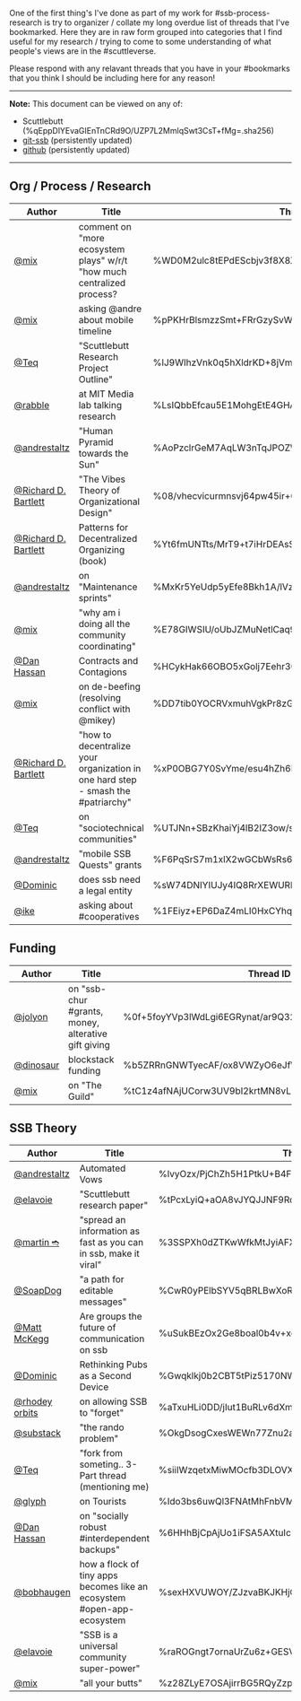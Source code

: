 One of the first thing's I've done as part of my work for #ssb-process-research is try to organizer / collate my long overdue list of threads that I've bookmarked. Here they are in raw form grouped into categories that I find useful for my research / trying to come to some understanding of what people's views are in the #scuttleverse.

Please respond with any relavant threads that you have in your #bookmarks that you think I should be including here for any reason!

------------
**Note:** This document can be viewed on any of:
- Scuttlebutt (%qEppDlYEvaGIEnTnCRd9O/UZP7L2MmlqSwt3CsT+fMg=.sha256)
- [git-ssb](http://localhost:7718/%25Da%2Bmoxvfbbz7u4cSfEjNsR8MakEpCHdJGydPyTfdutA%3D.sha256/blob/9d339be86e67028e452d4b504896523b74caf778/research/ssb-threads.md) (persistently updated)
- [github](https://github.com/clevinson/ssb-process-research/blob/master/research/ssb-threads.md) (persistently updated)
------------

## Org / Process / Research
| Author | Title | Thread ID | Notes |
|--------|-------|-----------|-------|
| [@mix](@ye+QM09iPcDJD6YvQYjoQc7sLF/IFhmNbEqgdzQo3lQ=.ed25519) | comment on "more ecosystem plays" w/r/t "how much centralized process? | %WD0M2ulc8tEPdEScbjv3f8X8XAaQ0EA70qdBRzMjVvc=.sha256
| [@mix](@ye+QM09iPcDJD6YvQYjoQc7sLF/IFhmNbEqgdzQo3lQ=.ed25519) | asking @andre about mobile timeline | %pPKHrBlsmzzSmt+FRrGzySvWkuBIYUQvH9vHACgCSh8=.sha256
| [@Teq](@CxnSXWYjPT160y7QbmTFtWaWT09080azgErYPt1ZeZc=.ed25519) | "Scuttlebutt Research Project Outline" | %lJ9WIhzVnk0q5hXldrKD+8jVmeNHHExHIemO4PEmwMY=.sha256
| [@rabble](@vzoU7/XuBB5B0xueC9NHFr9Q76VvPktD9GUkYgN9lAc=.ed25519) | at MIT Media lab talking research | %LsIQbbEfcau5E1MohgEtE4GHA0SwXuY9M//1PYqjOvY=.sha256
| [@andrestaltz](@QlCTpvY7p9ty2yOFrv1WU1AE88aoQc4Y7wYal7PFc+w=.ed25519) | "Human Pyramid towards the Sun" | %AoPzclrGeM7AqLW3nTqJPOZWVfA69/Ns/5MoT6T3KQs=.sha256
| [@Richard D. Bartlett](@3r4+IyB5NVl2in6QOZHIu9oSrZud+NuVgl2GX3x2WG8=.ed25519) | "The Vibes Theory of Organizational Design" | %08/vhecvicurmnsvj64pw45ir+0ch3zeohcqcsthp68=.sha256
| [@Richard D. Bartlett](@3r4+IyB5NVl2in6QOZHIu9oSrZud+NuVgl2GX3x2WG8=.ed25519) | Patterns for Decentralized Organizing (book) | %Yt6fmUNTts/MrT9+t7iHrDEAsSe091Ip9qHrE8dvUcw=.sha256
| [@andrestaltz](@QlCTpvY7p9ty2yOFrv1WU1AE88aoQc4Y7wYal7PFc+w=.ed25519) | on "Maintenance sprints" | %MxKr5YeUdp5yEfe8Bkh1A/lVzCMbn4DI/hkuxbjC55U=.sha256
| [@mix](@ye+QM09iPcDJD6YvQYjoQc7sLF/IFhmNbEqgdzQo3lQ=.ed25519) | "why am i doing all the community coordinating" | %E78GIWSIU/oUbJZMuNetlCaq9UhC+WbHO9lpLdWBj78=.sha256
| [@Dan Hassan](@NeB4q4Hy9IiMxs5L08oevEhivxW+/aDu/s/0SkNayi0=.ed25519) | Contracts and Contagions | %HCykHak66OBO5xGolj7Eehr30mFdXfFhX8ho8T3Do3M=.sha256
| [@mix](@ye+QM09iPcDJD6YvQYjoQc7sLF/IFhmNbEqgdzQo3lQ=.ed25519) | on de-beefing (resolving conflict with @mikey) | %DD7tib0YOCRVxmuhVgkPr8zGBnBD/ETt/DE/sv1lCuA=.sha256
| [@Richard D. Bartlett](@3r4+IyB5NVl2in6QOZHIu9oSrZud+NuVgl2GX3x2WG8=.ed25519) | "how to decentralize your organization in one hard step - smash the #patriarchy" | %xP0OBG7Y0SvYme/esu4hZh6bLQJXovkiCxY0HWRQQQY=.sha256
| [@Teq](@CxnSXWYjPT160y7QbmTFtWaWT09080azgErYPt1ZeZc=.ed25519) | on "sociotechnical communities" | %UTJNn+SBzKhaiYj4lB2IZ3ow/s+d2IUIntuOn5glcZc=.sha256 |
| [@andrestaltz](@QlCTpvY7p9ty2yOFrv1WU1AE88aoQc4Y7wYal7PFc+w=.ed25519) | "mobile SSB Quests" grants | %F6PqSrS7m1xlX2wGCbWsRs6oNjZjkKYsOM0ovKfu3gQ=.sha256
| [@Dominic](@EMovhfIrFk4NihAKnRNhrfRaqIhBv1Wj8pTxJNgvCCY=.ed25519) | does ssb need a legal entity | %sW74DNIYIUJy4IQ8RrXEWURPMVA+oCS4ZwBHjeBdUB4=.sha256
| [@ike](@+aQL1YGSyeEIhPRMcw96/ztOy41RoKSGD7la7BUZVmA=.ed25519) | asking about #cooperatives | %1FEiyz+EP6DaZ4mLI0HxCYhqTr1ZlBLRpCiKqYsfZo4=.sha256

## Funding

| Author | Title | Thread ID | Notes |
|--------|-------|-----------|-------|
| [@jolyon](@dfCIY3rP5idQFdjuOHrBJqrv6EgsSiNyn1NKz87UTJw=.ed25519) | on "ssb-chur #grants, money, alterative gift giving | %0f+5foyYVp3lWdLgi6EGRynat/ar9Q32VOOFbvk+zqQ=.sha256
| [@dinosaur](@6ilZq3kN0F+dXFHAPjAwMm87JEb/VdB+LC9eIMW3sa0=.ed25519) | blockstack funding | %b5ZRRnGNWTyecAF/ox8VWZyO6eJfWVwaqin7AGmimlA=.sha256
| [@mix](@ye+QM09iPcDJD6YvQYjoQc7sLF/IFhmNbEqgdzQo3lQ=.ed25519) | on "The Guild" | %tC1z4afNAjUCorw3UV9bI2krtMN8vLLqExk/Te0ML2Q=.sha256

## SSB Theory

| Author | Title | Thread ID | Notes |
|--------|-------|-----------|-------|
| [@andrestaltz](@QlCTpvY7p9ty2yOFrv1WU1AE88aoQc4Y7wYal7PFc+w=.ed25519) | Automated Vows | %lvyOzx/PjChZh5H1PtkU+B4FHIJeB6BcrX7DAjfGz4A=.sha256
| [@elavoie](@IgYpd+tCtXnlE2tYX/8rR2AGt+P8svC98WH3MdYAa8Y=.ed25519) | "Scuttlebutt research paper" | %tPcxLyiQ+aOA8vJYQJJNF9RcippCKRGLX88Vw2qMqDw=.sha256
| [@martin ➬](@pJsYrTaEjm5XW5Qe0W9JW2c+RpYNqJHPMZ0qGFFYXfI=.ed25519)  | "spread an information as fast as you can in ssb, make it viral" | %3SSPXh0dZTKwWfkMtJyiAFXGkwh7+uqon60+Rfp59BU=.sha256
| [@SoapDog](@gaQw6z30GpfsW9k8V5ED4pHrg8zmrqku24zTSAINhRg=.ed25519) | "a path for editable messages" | %CwR0yPElbSYV5qBRLBwXoRHe7ccFz/7Iz0KweBnvOX4=.sha256
| [@Matt McKegg](@FbGoHeEcePDG3Evemrc+hm+S77cXKf8BRQgkYinJggg=.ed25519) | Are groups the future of communication on ssb | %uSukBEzOx2Ge8boal0b4v+xqq9bnF62wa2e/usKKlVE=.sha256
| [@Dominic](@EMovhfIrFk4NihAKnRNhrfRaqIhBv1Wj8pTxJNgvCCY=.ed25519) | Rethinking Pubs as a Second Device | %Gwqklkj0b2CBT5tPiz5170NWsPp3xiuLbOImEaG/e+4=.sha256
| [@rhodey orbits](@zObwlZWdllQT42db+l34tJQ9UEkpcoeg+IFhlAGKImg=.ed25519) | on allowing SSB to "forget" | %aTxuHLi0DD/jIut1BuRLv6dXmUOgkwfT9LdqpfpEXhA=.sha256
| [@substack](@9nTgtYmvW4HID6ayt6Icwc8WZxdifx5SlSKKIX/X/1g=.ed25519) | "the rando problem" | %OkgDsogCxesWEWn77Znu2alWlqNTpZVgRI4AWxcckBc=.sha256
| [@Teq](@CxnSXWYjPT160y7QbmTFtWaWT09080azgErYPt1ZeZc=.ed25519) | "fork from someting.. 3-Part thread (mentioning me) | %siiIWzqetxMiwMOcfb3DLOVX2cFmfXcwpJqL5Xun6Es=.sha256 |
| [@glyph](@HEqy940T6uB+T+d9Jaa58aNfRzLx9eRWqkZljBmnkmk=.ed25519) | on Tourists | %Ido3bs6uwQl3FNAtMhFnbVM8B4yUFOFHVbqlfHsWLu0=.sha256
| [@Dan Hassan](@NeB4q4Hy9IiMxs5L08oevEhivxW+/aDu/s/0SkNayi0=.ed25519) | on "socially robust #interdependent backups" | %6HHhBjCpAjUo1iFSA5AXtuIcUXdF7MZ/YViLQsTjc3I=.sha256
| [@bobhaugen](@iL6NzQoOLFP18pCpprkbY80DMtiG4JFFtVSVUaoGsOQ=.ed25519) | how a flock of tiny apps becomes like an ecosystem #open-app-ecosystem | %sexHXVUWOY/ZJzvaBKJKHjOC3802iFQIBlRlqrf9MMM=.sha256
| [@elavoie](@IgYpd+tCtXnlE2tYX/8rR2AGt+P8svC98WH3MdYAa8Y=.ed25519) | "SSB is a universal community super-power" | %raROGngt7ornaUrZu6z+GESVUEgrq3D2uAtXeAERQqM=.sha256
| [@mix](@ye+QM09iPcDJD6YvQYjoQc7sLF/IFhmNbEqgdzQo3lQ=.ed25519) | "all your butts" | %z28ZLyE7OSAjirrBG5RQyZzpVCilnoCb3MTY2lugwO0=.sha256
